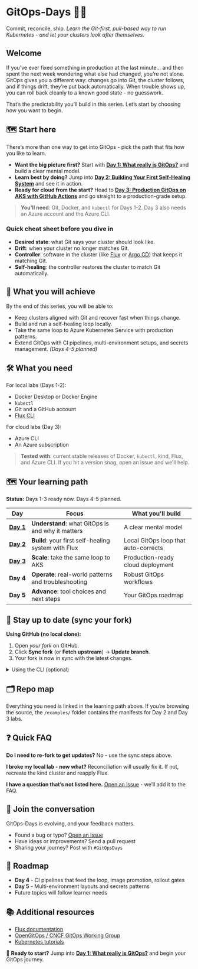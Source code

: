 
# GitOps-Days 🔄🚀

Commit, reconcile, ship.
*Learn the Git-first, pull-based way to run Kubernetes - and let your clusters look after themselves.*

## Welcome

If you’ve ever fixed something in production at the last minute… and then spent the next week wondering what else had changed, you’re not alone.
GitOps gives you a different way: changes go into Git, the cluster follows, and if things drift, they’re put back automatically. When trouble shows up, you can roll back cleanly to a known good state - no guesswork.

That’s the predictability you’ll build in this series.
Let’s start by choosing how you want to begin.

## 🗺️ Start here

There’s more than one way to get into GitOps - pick the path that fits how you like to learn.

* **Want the big picture first?** Start with **[Day 1: What really is GitOps?](./Day-1-What-really-is-GitOps.md)** and build a clear mental model.
* **Learn best by doing?** Jump into **[Day 2: Building Your First Self-Healing System](./Day-2-Building-Your-First-Self-Healing-System.md)** and see it in action.
* **Ready for cloud from the start?** Head to **[Day 3: Production GitOps on AKS with GitHub Actions](./Day-3-Production-GitOps-on-AKS-with-GitHub-Actions.md)** and go straight to a production-grade setup.

> **You’ll need**: Git, Docker, and `kubectl` for Days 1-2. Day 3 also needs an Azure account and the Azure CLI.

### Quick cheat sheet before you dive in

* **Desired state**: what Git says your cluster should look like.
* **Drift**: when your cluster no longer matches Git.
* **Controller**: software in the cluster (like [Flux](https://fluxcd.io/) or [Argo CD](https://argo-cd.readthedocs.io/)) that keeps it matching Git.
* **Self-healing**: the controller restores the cluster to match Git automatically.

## 🎯 What you will achieve

By the end of this series, you will be able to:

* Keep clusters aligned with Git and recover fast when things change.
* Build and run a self-healing loop locally.
* Take the same loop to Azure Kubernetes Service with production patterns.
* Extend GitOps with CI pipelines, multi-environment setups, and secrets management. *(Days 4-5 planned)*

## 🛠️ What you need

For local labs (Days 1-2):

* Docker Desktop or Docker Engine
* `kubectl`
* Git and a GitHub account
* [Flux CLI](https://fluxcd.io/)

For cloud labs (Day 3):

* Azure CLI
* An Azure subscription

> **Tested with**: current stable releases of Docker, `kubectl`, kind, Flux, and Azure CLI. If you hit a version snag, open an issue and we’ll help.

## 🗺️ Your learning path

**Status:** Days 1-3 ready now. Days 4-5 planned.

| Day                                                                  | Focus                                                | What you'll build                    |
| -------------------------------------------------------------------- | ---------------------------------------------------- | ------------------------------------ |
| [**Day 1**](./Day-1-What-really-is-GitOps.md)                        | **Understand**: what GitOps is and why it matters    | A clear mental model                 |
| [**Day 2**](./Day-2-Building-Your-First-Self-Healing-System.md)      | **Build**: your first self-healing system with Flux  | Local GitOps loop that auto-corrects |
| [**Day 3**](./Day-3-Production-GitOps-on-AKS-with-GitHub-Actions.md) | **Scale**: take the same loop to AKS                 | Production-ready cloud deployment    |
| **Day 4**                                                            | **Operate**: real-world patterns and troubleshooting | Robust GitOps workflows              |
| **Day 5**                                                            | **Advance**: tool choices and next steps             | Your GitOps roadmap                  |

## 🔄 Stay up to date (sync your fork)

**Using GitHub (no local clone):**

1. Open *your fork* on GitHub.
2. Click **Sync fork** (or **Fetch upstream**) → **Update branch**.
3. Your fork is now in sync with the latest changes.

<details><summary>Using the CLI (optional)</summary>

```bash
# inside your local clone
git remote add upstream https://github.com/ahmedmuhi/GitOps-Days.git
git fetch upstream
git checkout main
git merge upstream/main    # or: git rebase upstream/main
git push origin main
```

</details>

## 🗂️ Repo map

Everything you need is linked in the learning path above.
If you’re browsing the source, the `/examples/` folder contains the manifests for Day 2 and Day 3 labs.

## ❓ Quick FAQ

**Do I need to re-fork to get updates?**
No - use the sync steps above.

**I broke my local lab - now what?**
Reconciliation will usually fix it. If not, recreate the kind cluster and reapply Flux.

**I have a question that’s not listed here.**
[Open an issue](https://github.com/ahmedmuhi/GitOps-Days/issues) - we’ll add it to the FAQ.

## 💬 Join the conversation

GitOps-Days is evolving, and your feedback matters.

* Found a bug or typo? [Open an issue](https://github.com/ahmedmuhi/GitOps-Days/issues)
* Have ideas or improvements? Send a pull request
* Sharing your journey? Post with `#GitOpsDays`

## 🧭 Roadmap

* **Day 4** - CI pipelines that feed the loop, image promotion, rollout gates
* **Day 5** - Multi-environment layouts and secrets patterns
* Future topics will follow learner needs

## 📚 Additional resources

* [Flux documentation](https://fluxcd.io/flux/)
* [OpenGitOps / CNCF GitOps Working Group](https://opengitops.dev/)
* [Kubernetes tutorials](https://kubernetes.io/docs/tutorials/)

🚀 **Ready to start?** Jump into **[Day 1: What really is GitOps?](./Day-1-What-really-is-GitOps.md)** and begin your GitOps journey.
